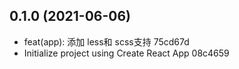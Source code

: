 ## 0.1.0 (2021-06-06)

* feat(app): 添加 less和 scss支持 75cd67d
* Initialize project using Create React App 08c4659



